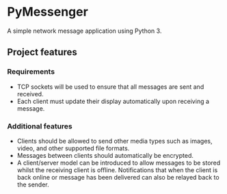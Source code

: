 # PyMessenger
A simple network message application using Python 3.

## Project features

### Requirements

* TCP sockets will be used to ensure that all messages are sent and received.
* Each client must update their display automatically upon receiving a message.

### Additional features 
* Clients should be allowed to send other media types such as images, video, and other supported file formats.
* Messages between clients should automatically be encrypted.
* A client/server model can be introduced to allow messages to be stored whilst the receiving client is offline. Notifications that when the client is back online or message has been delivered can also be relayed back to the sender. 
